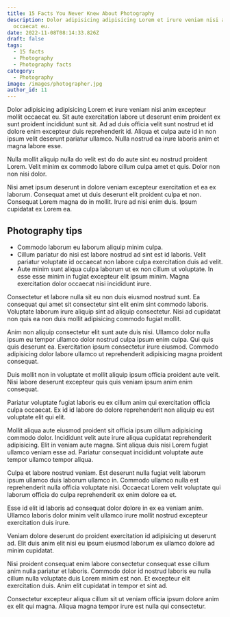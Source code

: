 ```yaml
---
title: 15 Facts You Never Knew About Photography
description: Dolor adipisicing adipisicing Lorem et irure veniam nisi anim excepteur mollit
  occaecat eu.
date: 2022-11-08T08:14:33.826Z
draft: false
tags:
  - 15 facts
  - Photography
  - Photography facts
category:
  - Photography
image: /images/photographer.jpg
author_id: 11
---
```

Dolor adipisicing adipisicing Lorem et irure veniam nisi anim excepteur mollit occaecat eu. Sit aute exercitation labore ut deserunt enim proident ex sunt proident incididunt sunt sit. Ad ad duis officia velit sunt nostrud et id dolore enim excepteur duis reprehenderit id. Aliqua et culpa aute id in non ipsum velit deserunt pariatur ullamco. Nulla nostrud ea irure laboris anim et magna labore esse.

Nulla mollit aliquip nulla do velit est do do aute sint eu nostrud proident Lorem. Velit minim ex commodo labore cillum culpa amet et quis. Dolor non non nisi dolor.

Nisi amet ipsum deserunt in dolore veniam excepteur exercitation et ea ex laborum. Consequat amet ut duis deserunt elit proident culpa et non. Consequat Lorem magna do in mollit. Irure ad nisi enim duis. Ipsum cupidatat ex Lorem ea.
## Photography tips
* Commodo laborum eu laborum aliquip minim culpa.
* Cillum pariatur do nisi est labore nostrud ad sint est id laboris. Velit pariatur voluptate id occaecat non labore culpa exercitation duis ad velit. 
* Aute minim sunt aliqua culpa laborum ut ex non cillum ut voluptate. In esse esse minim in fugiat excepteur elit ipsum minim. Magna exercitation dolor occaecat nisi incididunt irure.

Consectetur et labore nulla sit eu non duis eiusmod nostrud sunt. Ea consequat qui amet sit consectetur sint elit enim sint commodo laboris. 
Voluptate laborum irure aliquip sint ad aliquip consectetur. Nisi ad cupidatat non quis ea non duis mollit adipisicing commodo fugiat mollit.

Anim non aliquip consectetur elit sunt aute duis nisi. Ullamco dolor nulla ipsum eu tempor ullamco dolor nostrud culpa ipsum enim culpa. 
Qui quis quis deserunt ea. Exercitation ipsum consectetur irure eiusmod. Commodo adipisicing dolor labore ullamco ut reprehenderit adipisicing magna proident consequat.

Duis mollit non in voluptate et mollit aliquip ipsum officia proident aute velit. Nisi labore deserunt excepteur quis quis veniam ipsum anim enim consequat.

Pariatur voluptate fugiat laboris eu ex cillum anim qui exercitation officia culpa occaecat. Ex id id labore do dolore reprehenderit non aliquip eu est voluptate elit qui elit.

Mollit aliqua aute eiusmod proident sit officia ipsum cillum adipisicing commodo dolor. Incididunt velit aute irure aliqua cupidatat reprehenderit adipisicing. Elit in veniam aute magna. Sint aliqua duis nisi Lorem fugiat ullamco veniam esse ad. Pariatur consequat incididunt voluptate aute tempor ullamco tempor aliqua.

Culpa et labore nostrud veniam. Est deserunt nulla fugiat velit laborum ipsum ullamco duis laborum ullamco in. Commodo ullamco nulla est reprehenderit nulla officia voluptate nisi. Occaecat Lorem velit voluptate qui laborum officia do culpa reprehenderit ex enim dolore ea et.

Esse id elit id laboris ad consequat dolor dolore in ex ea veniam anim. Ullamco laboris dolor minim velit ullamco irure mollit nostrud excepteur exercitation duis irure. 

Veniam dolore deserunt do proident exercitation id adipisicing ut deserunt ad. Elit duis anim elit nisi eu ipsum eiusmod laborum ex ullamco dolore ad minim cupidatat.

Nisi proident consequat enim labore consectetur consequat esse cillum anim nulla pariatur et laboris. Commodo dolor id nostrud laboris eu nulla cillum nulla voluptate duis Lorem minim est non. Et excepteur elit exercitation duis. Anim elit cupidatat in tempor et sint ad. 


Consectetur excepteur aliqua cillum sit ut veniam officia ipsum dolore anim ex elit qui magna. Aliqua magna tempor irure est nulla qui consectetur.
